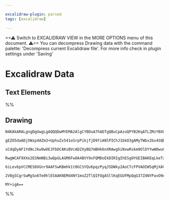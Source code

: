 ```yaml
---

excalidraw-plugin: parsed
tags: [excalidraw]

---
```

==⚠  Switch to EXCALIDRAW VIEW in the MORE OPTIONS menu of this document. ⚠== You can decompress Drawing data with the command palette: 'Decompress current Excalidraw file'. For more info check in plugin settings under 'Saving'


# Excalidraw Data

## Text Elements
%%
## Drawing
```compressed-json
N4KAkARALgngDgUwgLgAQQQDwMYEMA2AlgCYBOuA7hADTgQBuCpAzoQPYB2KqATLZMzYBXUtiRoIACyhQ4zZAHoFAc0JRJQgEYA6bGwC2CgF7N6hbEcK4OCtptbErHALRY8RMpWdx8Q1TdIEfARcZgRmBShcZQUebQB2bQAWGjoghH0EDihmbgBtcDBQMBKIEm4GACFNIwArTQB9QgBBAE4AEQBWbAB5XG7NTq1UkshYRAqAM3JMkdLMbh5OpO1O

gEZO5daADjXWzp4AZm3+UphuZx541oSrpPikjfjD9fiANlPIChJ1bkO3gAMyTWbx2bx4SQBmw2nykCEIymkfw2qx4APiBzegMe/1h1mUwW4ANhzCgpDYAGsEABhNj4NikCoAYk0rLmkE0uGwFOU5KEHGItPpjIkZOszDguEC2XZEEmhHw+AAyrBCRJBB5ZaTyVSAOo/SSLElkykIFUwNXoDXlWF8xEccK5NDEwqQNiS7Bqc5oNYAl2jCC84RwACS

xCdqDyAF1YdNcJkw9wOEJFbDCAKsBVcADZXyBQ7mBHk6nXRAwghiNxwRskm9OlDYYwWOwuGgro2mKxOAA5ThibhrJI8baHf4g1pp5jtdJQCvcMlCBCwzTCAUAUWCmWyRZT+FhQjgxFws8rPuemwBPCW2yxSVhRA4FKTu/vbG5c7QkwIYVh2CEpIMdpj1wbhigDONMiFBlQNdUptVNZlqW2ak13aFJPlKeVFWZDpmniSoeHZUoOHjGk6WgiQmSxB4

RwgWCAF9XXo2ESNmNBi3wQpGLAGM6FwOA4BVY9xFQMDoEkDIRIgIhESgOYGEIBAKEqLkeTzQVyJFdAmUmbZJlaL95L/UhpSgENZ30FUdTI4VmTWBB7PsoyRFM8yMhU7kg35DTbNFcgOAlKUsjk04IGM1yLIAMQVZVVSk61K1C8LgrcyyTT1A0jUKMKXJSiyrNNc1LTLOkbWy5LslSgAlYR7UdAcktyyqLJ6D0vQHP1GpMvKMkizgoEi+MFW9VBOi

6iLev6pVCCMES0XGnr9AAFSwKBmhk1t0GCSYQvKpqzPyqJSDWky2AoCTcFPVAOIW5qMjXAVmlO86QiuiApXJKhboOjIns+pb4Ck9T5OYbByUVAANC4eDebQb06Vokn2eIMXBVpDlC0HwfwABNbgkm2bZtFaa4kbeeJdiSSFnlCow2AMGCA3oAhFyJYm1iuDmuO+6rV2IAsIwgYHQt5EhptmxZ/UgUXiBVBA4G4MbsplgBZNhiAQB7cE0YIrq/fAf

2V0gSCgrSwMgSo6Te0hlE5AAKNEMd4NY1moZ2TlQIFOgASllKqEGUFMpQqG37Z4NYPavO9eB4CdPdWX3ub27rsgKqlWqgFsdxLTCZgQf2M2NjhlEZ0osm13X51IRdfyIBW0AXJdS1YkTG9hYQoAfVvq4QJPSjsWoEGwHIlRIuA1Y1rWdY/VB9cN0ouUzxglvp/BS7GQGKjCYJh5bWU/wA5bN/Yl9S3pd89e/JuA3wUI1t35fV+fRUuPAZi6Cw8JQ

MY+igA==
```
%%